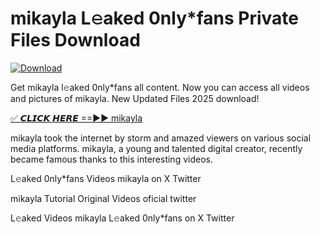 # mikayla L𝚎aked 0nly*fans Private Files Download

[![Download](https://i.imgur.com/PoXn3jX.png)](https://mediafirer.com/mikayla)

Get mikayla l𝚎aked 0nly*fans all content. Now you can access all videos and pictures of mikayla. New Updated Files 2025 download!

[✅ 𝘾𝙇𝙄𝘾𝙆 𝙃𝙀𝙍𝙀 ==►► mikayla](https://mediafirer.com/mikayla)

mikayla took the internet by storm and amazed viewers on various social media platforms. mikayla, a young and talented digital creator, recently became famous thanks to this interesting videos.

L𝚎aked 0nly*fans Videos mikayla on X Twitter

mikayla Tutorial Original Videos oficial twitter

L𝚎aked Videos mikayla L𝚎aked 0nly*fans on X Twitter